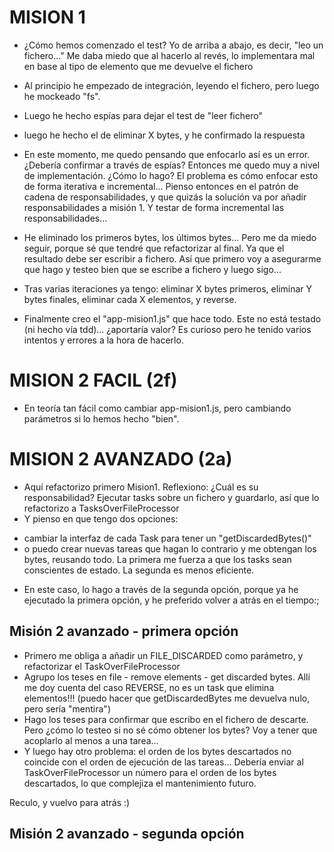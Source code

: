 # MISION 1

- ¿Cómo hemos comenzado el test? Yo de arriba a abajo, es decir, "leo un fichero..." Me daba miedo que al hacerlo al revés, lo implementara mal en base al tipo de elemento que me devuelve el fichero
- Al principio he empezado de integración, leyendo el fichero, pero luego he mockeado "fs".
- Luego he hecho espías para dejar el test de "leer fichero"
- luego he hecho el de eliminar X bytes, y he confirmado la respuesta
- En este momento, me quedo pensando que enfocarlo así es un error. ¿Debería confirmar a través de espías? Entonces me quedo muy a nivel de implementación. ¿Cómo lo hago?
El problema es cómo enfocar esto de forma iterativa e incremental...
Pienso entonces en el patrón de cadena de responsabilidades, y que quizás la solución va por añadir responsabilidades
a misión 1. Y testar de forma incremental las responsabilidades...
- He eliminado los primeros bytes, los últimos bytes... Pero me da miedo seguir, porque sé que tendré que refactorizar al final. Ya que el resultado debe ser escribir a fichero. Así que primero voy a asegurarme que hago y testeo bien que se escribe a fichero y luego sigo...

- Tras varias iteraciones ya tengo: eliminar X bytes primeros, eliminar Y bytes finales, eliminar cada X elementos, y reverse.

- Finalmente creo el "app-mision1.js" que hace todo. Este no está testado (ni hecho vía tdd)... ¿aportaría valor? Es curioso pero he tenido varios intentos y errores a la hora de hacerlo. 

# MISION 2 FACIL (2f)

- En teoría tan fácil como cambiar app-mision1.js, pero cambiando parámetros si lo hemos hecho "bien".

# MISION 2 AVANZADO (2a)

- Aquí refactorizo primero Mision1. Reflexiono: ¿Cuál es su responsabilidad? Ejecutar tasks sobre un fichero y guardarlo, así que lo refactorizo a TasksOverFileProcessor
- Y pienso en que tengo dos opciones: 
 + cambiar la interfaz de cada Task para tener un "getDiscardedBytes()"
 + o puedo crear nuevas tareas que hagan lo contrario y me obtengan los bytes, reusando todo. 
 La primera me fuerza a que los tasks sean conscientes de estado. La segunda es menos eficiente.
- En este caso, lo hago a través de la segunda opción, porque ya he ejecutado la primera opción, y he preferido volver a atrás en el tiempo:;

## Misión 2 avanzado - primera opción

- Primero me obliga a añadir un FILE_DISCARDED como parámetro, y refactorizar el TaskOverFileProcessor
- Agrupo los teses en file - remove elements - get discarded bytes. Allí me doy cuenta del caso REVERSE, no es un task que elimina elementos!!! (puedo hacer que getDiscardedBytes me devuelva nulo, pero sería "mentira")
- Hago los teses para confirmar que escribo en el fichero de descarte. Pero ¿cómo lo testeo si no sé cómo obtener los bytes? Voy a tener que acoplarlo al menos a una tarea... 
- Y luego hay otro problema: el orden de los bytes descartados no coincide con el orden de ejecución de las tareas... Debería enviar al TaskOverFileProcessor un número para el orden de los bytes descartados, lo que complejiza el mantenimiento futuro.

Reculo, y vuelvo para atrás :)

## Misión 2 avanzado - segunda opción
